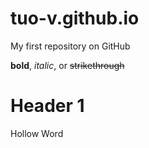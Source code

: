 # tuo-v.github.io

My first repository on GitHub

**bold**, _italic_, or ~~strikethrough~~

# Header 1
Hollow Word
